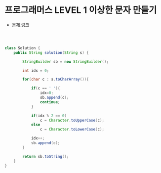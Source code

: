 # 프로그래머스 LEVEL 1 이상한 문자 만들기

- [문제 링크](https://programmers.co.kr/learn/courses/30/lessons/12930?language=java)

</br>

```java

class Solution {
    public String solution(String s) {

        StringBuilder sb = new StringBuilder();

        int idx = 0;

        for(char c : s.toCharArray()){

            if(c == ' '){
                idx=0;
                sb.append(c);
                continue;
            }

            if(idx % 2 == 0)
                c = Character.toUpperCase(c);
            else
                c = Character.toLowerCase(c);

            idx++;
            sb.append(c);
        }

        return sb.toString();
    }
}

```

